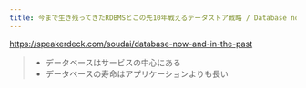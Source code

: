 ```yaml
---
title: 今まで生き残ってきたRDBMSとこの先10年戦えるデータストア戦略 / Database now and in the past - Speaker Deck
---
```


https://speakerdeck.com/soudai/database-now-and-in-the-past

> - データベースはサービスの中心にある
> - データベースの寿命はアプリケーションよりも長い
